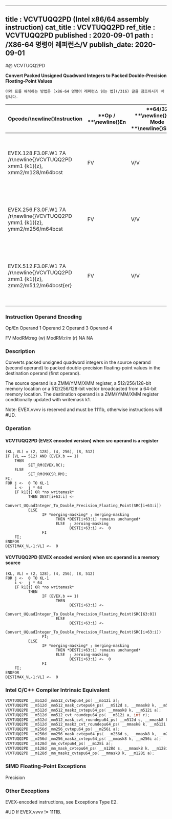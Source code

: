----------------------------
title : VCVTUQQ2PD (Intel x86/64 assembly instruction)
cat_title : VCVTUQQ2PD
ref_title : VCVTUQQ2PD
published : 2020-09-01
path : /X86-64 명령어 레퍼런스/V
publish_date: 2020-09-01
----------------------------


#@ VCVTUQQ2PD

**Convert Packed Unsigned Quadword Integers to Packed Double-Precision Floating-Point Values**

```lec-info
아래 표를 해석하는 방법은 [x86-64 명령어 레퍼런스 읽는 법](/316) 글을 참조하시기 바랍니다.
```

|**Opcode/**\newline{}**Instruction**|**Op / **\newline{}**En**|**64/32 **\newline{}**bit Mode **\newline{}**Support**|**CPUID **\newline{}**Feature **\newline{}**Flag**|**Description**|
|------------------------------------|-------------------------|------------------------------------------------------|--------------------------------------------------|---------------|
|EVEX.128.F3.0F.W1 7A /r\newline{}VCVTUQQ2PD xmm1 {k1}{z}, xmm2/m128/m64bcst |FV|V/V|AVX512VL\newline{}AVX512DQ|Convert two packed unsigned quadword integers from xmm2/m128/m64bcst to two packed double-precision floating-point values in xmm1 with writemask k1.|
|EVEX.256.F3.0F.W1 7A /r\newline{}VCVTUQQ2PD ymm1 {k1}{z}, ymm2/m256/m64bcst|FV|V/V|AVX512VL\newline{}AVX512DQ|Convert four packed unsigned quadword integers from ymm2/m256/m64bcst to packed double-precision floating-point values in ymm1 with writemask k1.|
|EVEX.512.F3.0F.W1 7A /r\newline{}VCVTUQQ2PD zmm1 {k1}{z}, zmm2/m512/m64bcst{er} |FV|V/V|AVX512DQ|Convert eight packed unsigned quadword integers from zmm2/m512/m64bcst to eight packed double-precision floating-point values in zmm1 with writemask k1.|
###                                                       Instruction Operand Encoding


Op/En Operand 1 Operand 2 Operand 3 Operand 4

  FV ModRM:reg (w) ModRM:r/m (r) NA NA

### Description


Converts packed unsigned quadword integers in the source operand (second operand) to packed double-precision floating-point values in the destination operand (first operand). 

The source operand is a ZMM/YMM/XMM register, a 512/256/128-bit memory location or a 512/256/128-bit vector broadcasted from a 64-bit memory location. The destination operand is a ZMM/YMM/XMM register conditionally updated with writemask k1. 

Note: EVEX.vvvv is reserved and must be 1111b, otherwise instructions will #UD.


### Operation
#### VCVTUQQ2PD (EVEX encoded version) when src operand is a register
```info-verb
(KL, VL) = (2, 128), (4, 256), (8, 512)
IF (VL == 512) AND (EVEX.b == 1) 
    THEN
          SET_RM(EVEX.RC);
    ELSE 
          SET_RM(MXCSR.RM);
FI;
FOR j <-  0 TO KL-1
    i <-  j * 64
    IF k1[j] OR *no writemask*
          THEN DEST[i+63:i] <-
                Convert_UQuadInteger_To_Double_Precision_Floating_Point(SRC[i+63:i])
          ELSE 
                IF *merging-masking* ; merging-masking
                      THEN *DEST[i+63:i] remains unchanged*
                      ELSE  ; zeroing-masking
                            DEST[i+63:i] <-  0
                FI
    FI;
ENDFOR
DEST[MAX_VL-1:VL] <-  0
```
#### VCVTUQQ2PD (EVEX encoded version) when src operand is a memory source
```info-verb
(KL, VL) = (2, 128), (4, 256), (8, 512)
FOR j <-  0 TO KL-1
    i <-  j * 64
    IF k1[j] OR *no writemask*
          THEN 
                IF (EVEX.b == 1) 
                      THEN
                            DEST[i+63:i] <-
                Convert_UQuadInteger_To_Double_Precision_Floating_Point(SRC[63:0])
                      ELSE 
                            DEST[i+63:i] <-
                Convert_UQuadInteger_To_Double_Precision_Floating_Point(SRC[i+63:i])
                FI;
          ELSE 
                IF *merging-masking* ; merging-masking
                      THEN *DEST[i+63:i] remains unchanged*
                      ELSE  ; zeroing-masking
                            DEST[i+63:i] <-  0
                FI
    FI;
ENDFOR
DEST[MAX_VL-1:VL] <-  0
```

### Intel C/C++ Compiler Intrinsic Equivalent

```cpp
VCVTUQQ2PD __m512d _mm512_cvtepu64_ps( __m512i a);
VCVTUQQ2PD __m512d _mm512_mask_cvtepu64_ps( __m512d s, __mmask8 k, __m512i a);
VCVTUQQ2PD __m512d _mm512_maskz_cvtepu64_ps( __mmask8 k, __m512i a);
VCVTUQQ2PD __m512d _mm512_cvt_roundepu64_ps( __m512i a, int r);
VCVTUQQ2PD __m512d _mm512_mask_cvt_roundepu64_ps( __m512d s, __mmask8 k, __m512i a, int r);
VCVTUQQ2PD __m512d _mm512_maskz_cvt_roundepu64_ps( __mmask8 k, __m512i a, int r);
VCVTUQQ2PD __m256d _mm256_cvtepu64_ps( __m256i a);
VCVTUQQ2PD __m256d _mm256_mask_cvtepu64_ps( __m256d s, __mmask8 k, __m256i a);
VCVTUQQ2PD __m256d _mm256_maskz_cvtepu64_ps( __mmask8 k, __m256i a);
VCVTUQQ2PD __m128d _mm_cvtepu64_ps( __m128i a);
VCVTUQQ2PD __m128d _mm_mask_cvtepu64_ps( __m128d s, __mmask8 k, __m128i a);
VCVTUQQ2PD __m128d _mm_maskz_cvtepu64_ps( __mmask8 k, __m128i a);
```
### SIMD Floating-Point Exceptions


Precision

### Other Exceptions


EVEX-encoded instructions, see Exceptions Type E2.

#UD If EVEX.vvvv != 1111B.

